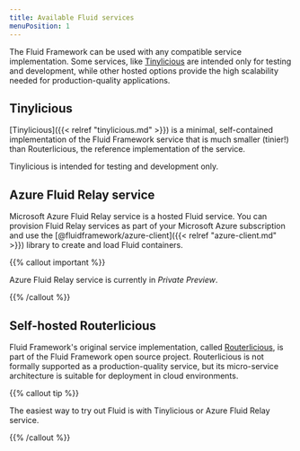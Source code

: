```yaml
---
title: Available Fluid services
menuPosition: 1
---
```


The Fluid Framework can be used with any compatible service implementation. Some services, like [Tinylicious]() are intended only for testing and development, while other hosted options provide the high scalability needed
for production-quality applications.

## Tinylicious

[Tinylicious]({{< relref "tinylicious.md" >}}) is a minimal, self-contained implementation of the Fluid Framework
service that is much smaller (tinier!) than Routerlicious, the reference implementation of the service.

Tinylicious is intended for testing and development only.

## Azure Fluid Relay service

Microsoft Azure Fluid Relay service is a hosted Fluid service. You can provision Fluid Relay services as part of your
Microsoft Azure subscription and use the [@fluidframework/azure-client]({{< relref "azure-client.md" >}}) library to
create and load Fluid containers.

{{% callout important %}}

Azure Fluid Relay service is currently in *Private Preview*.

{{% /callout %}}

## Self-hosted Routerlicious

Fluid Framework's original service implementation, called [Routerlicious](https://github.com/microsoft/FluidFramework/tree/main/server), is part of the Fluid Framework open source
project. Routerlicious is not formally supported as a production-quality service, but its micro-service architecture is suitable for
deployment in cloud environments.

{{% callout tip %}}

The easiest way to try out Fluid is with Tinylicious or Azure Fluid Relay service.

{{% /callout %}}
